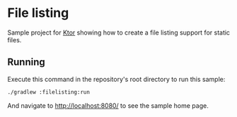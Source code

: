 # File listing

Sample project for [Ktor](http://ktor.io) showing how to create a file listing support for static files.

## Running

Execute this command in the repository's root directory to run this sample:

```bash
./gradlew :filelisting:run
```
 
And navigate to [http://localhost:8080/](http://localhost:8080/) to see the sample home page.  
